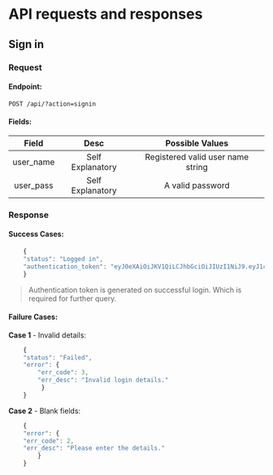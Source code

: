 # API requests and responses

## Sign in

### Request

#### Endpoint:
```
POST /api/?action=signin
```

#### Fields:

| Field | Desc | Possible Values |
|:---:|:---:|:---:|
| user_name | Self Explanatory | Registered valid user name string |
| user_pass | Self Explanatory | A valid password |

### Response

#### Success Cases:

```js
    {
    "status": "Logged in",
    "authentication_token": "eyJ0eXAiOiJKV1QiLCJhbGciOiJIUzI1NiJ9.eyJ1c2VyX2lkIjoiMiJ9.138NdeGE3jsdOWZiU5DSHDXoXejkJq2qL5NEUn37Eu8"
    }
```

>Authentication token is generated on successful login. Which is required for further query.

#### Failure Cases:
  

__Case 1__ - Invalid details:

```js
    {
    "status": "Failed",
    "error": {
        "err_code": 3,
        "err_desc": "Invalid login details."
         }
    }
```

__Case 2__ - Blank fields:

```js
    {
    "error": {
    "err_code": 2,
    "err_desc": "Please enter the details."
        }
    }
```